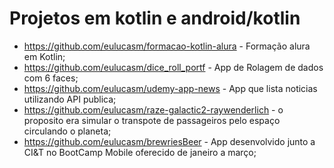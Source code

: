 # Projetos em kotlin e android/kotlin


- https://github.com/eulucasm/formacao-kotlin-alura - Formação alura em Kotlin;
- https://github.com/eulucasm/dice_roll_portf - App de Rolagem de dados com 6 faces;
- https://github.com/eulucasm/udemy-app-news - App que lista noticias utilizando API publica;
- https://github.com/eulucasm/raze-galactic2-raywenderlich - o proposito era simular o transpote de passageiros pelo espaço circulando o planeta;
- https://github.com/eulucasm/brewriesBeer - App desenvolvido junto a CI&T no BootCamp Mobile oferecido de janeiro a março;
